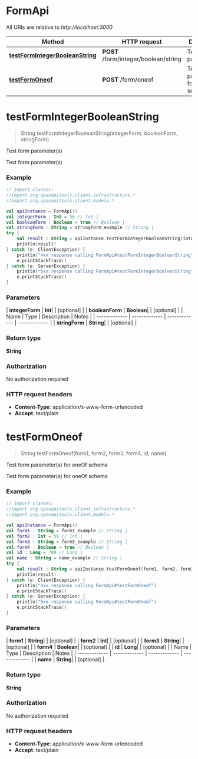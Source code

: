 # FormApi

All URIs are relative to *http://localhost:3000*

| Method | HTTP request | Description |
| ------------- | ------------- | ------------- |
| [**testFormIntegerBooleanString**](FormApi.md#testFormIntegerBooleanString) | **POST** /form/integer/boolean/string | Test form parameter(s) |
| [**testFormOneof**](FormApi.md#testFormOneof) | **POST** /form/oneof | Test form parameter(s) for oneOf schema |


<a id="testFormIntegerBooleanString"></a>
# **testFormIntegerBooleanString**
> String testFormIntegerBooleanString(integerForm, booleanForm, stringForm)

Test form parameter(s)

Test form parameter(s)

### Example
```kotlin
// Import classes:
//import org.openapitools.client.infrastructure.*
//import org.openapitools.client.models.*

val apiInstance = FormApi()
val integerForm : Int = 56 // Int | 
val booleanForm : Boolean = true // Boolean | 
val stringForm : String = stringForm_example // String | 
try {
    val result : String = apiInstance.testFormIntegerBooleanString(integerForm, booleanForm, stringForm)
    println(result)
} catch (e: ClientException) {
    println("4xx response calling FormApi#testFormIntegerBooleanString")
    e.printStackTrace()
} catch (e: ServerException) {
    println("5xx response calling FormApi#testFormIntegerBooleanString")
    e.printStackTrace()
}
```

### Parameters
| **integerForm** | **Int**|  | [optional] |
| **booleanForm** | **Boolean**|  | [optional] |
| Name | Type | Description  | Notes |
| ------------- | ------------- | ------------- | ------------- |
| **stringForm** | **String**|  | [optional] |

### Return type

**String**

### Authorization

No authorization required

### HTTP request headers

 - **Content-Type**: application/x-www-form-urlencoded
 - **Accept**: text/plain

<a id="testFormOneof"></a>
# **testFormOneof**
> String testFormOneof(form1, form2, form3, form4, id, name)

Test form parameter(s) for oneOf schema

Test form parameter(s) for oneOf schema

### Example
```kotlin
// Import classes:
//import org.openapitools.client.infrastructure.*
//import org.openapitools.client.models.*

val apiInstance = FormApi()
val form1 : String = form1_example // String | 
val form2 : Int = 56 // Int | 
val form3 : String = form3_example // String | 
val form4 : Boolean = true // Boolean | 
val id : Long = 789 // Long | 
val name : String = name_example // String | 
try {
    val result : String = apiInstance.testFormOneof(form1, form2, form3, form4, id, name)
    println(result)
} catch (e: ClientException) {
    println("4xx response calling FormApi#testFormOneof")
    e.printStackTrace()
} catch (e: ServerException) {
    println("5xx response calling FormApi#testFormOneof")
    e.printStackTrace()
}
```

### Parameters
| **form1** | **String**|  | [optional] |
| **form2** | **Int**|  | [optional] |
| **form3** | **String**|  | [optional] |
| **form4** | **Boolean**|  | [optional] |
| **id** | **Long**|  | [optional] |
| Name | Type | Description  | Notes |
| ------------- | ------------- | ------------- | ------------- |
| **name** | **String**|  | [optional] |

### Return type

**String**

### Authorization

No authorization required

### HTTP request headers

 - **Content-Type**: application/x-www-form-urlencoded
 - **Accept**: text/plain

